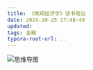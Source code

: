 ```yaml
---
title: 《微观经济学》读书笔记
date: 2024-10-25 17:48:49
updated:
tags: 金融
typora-root-url: ..
---
```


![思维导图](/img/economics/micro-economics.png)
